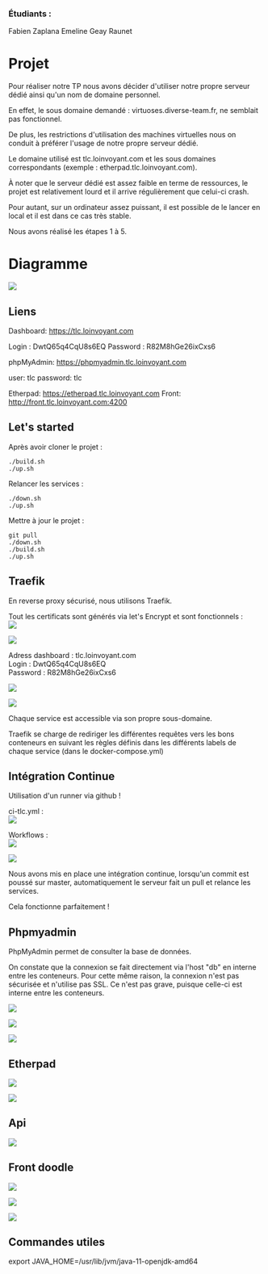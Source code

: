 ### Étudiants :  
Fabien Zaplana
Emeline Geay Raunet

# Projet 

Pour réaliser notre TP nous avons décider d'utiliser notre propre serveur dédié ainsi qu'un nom de domaine personnel.

En effet, le sous domaine demandé : virtuoses.diverse-team.fr, ne semblait pas fonctionnel.

De plus, les restrictions d'utilisation des machines virtuelles nous on conduit à préférer l'usage de notre propre serveur dédié.

Le domaine utilisé est tlc.loinvoyant.com et les sous domaines correspondants (exemple : etherpad.tlc.loinvoyant.com).

À noter que le serveur dédié est assez faible en terme de ressources, le projet est relativement lourd et il arrive régulièrement que celui-ci crash.

Pour autant, sur un ordinateur assez puissant, il est possible de le lancer en local et il est dans ce cas très stable.

Nous avons réalisé les étapes 1 à 5.

# Diagramme

![](https://i.imgur.com/Pb2TtiS.png)

## Liens

Dashboard: https://tlc.loinvoyant.com

Login : DwtQ65q4CqU8s6EQ
Password : R82M8hGe26ixCxs6

phpMyAdmin: https://phpmyadmin.tlc.loinvoyant.com

user: tlc
password: tlc

Etherpad: https://etherpad.tlc.loinvoyant.com
Front: http://front.tlc.loinvoyant.com:4200

## Let's started

Après avoir cloner le projet :  
```bash=
./build.sh
./up.sh
```

Relancer les services :  
```bash=
./down.sh
./up.sh
```

Mettre à jour le projet :  
```bash=
git pull
./down.sh
./build.sh
./up.sh
```

## Traefik

En reverse proxy sécurisé, nous utilisons Traefik.

Tout les certificats sont générés via let's Encrypt et sont fonctionnels :  
![](https://i.imgur.com/zYdZMUp.png)

![](https://i.imgur.com/8VDXRwQ.png)

Adress dashboard : tlc.loinvoyant.com  
Login : DwtQ65q4CqU8s6EQ  
Password : R82M8hGe26ixCxs6  

![](https://i.imgur.com/LFt2oFH.png)

![](https://i.imgur.com/AeW3WR8.png)

Chaque service est accessible via son propre sous-domaine.

Traefik se charge de rediriger les différentes requêtes vers les bons conteneurs en suivant les règles définis dans les différents labels de chaque service (dans le docker-compose.yml)

## Intégration Continue

Utilisation d'un runner via github !

ci-tlc.yml :  
![](https://i.imgur.com/TjWW5jQ.png)

Workflows :  
![](https://i.imgur.com/90US7Nr.png)

![](https://i.imgur.com/zDg7YzU.png)

Nous avons mis en place une intégration continue, lorsqu'un commit est poussé sur master, automatiquement le serveur fait un pull et relance les services.

Cela fonctionne parfaitement !


## Phpmyadmin

PhpMyAdmin permet de consulter la base de données.

On constate que la connexion se fait directement via l'host "db" en interne entre les conteneurs. Pour cette même raison, la connexion n'est pas sécurisée et n'utilise pas SSL. Ce n'est pas grave, puisque celle-ci est interne entre les conteneurs.

![](https://i.imgur.com/ABenFJy.png)

![](https://i.imgur.com/eSjCo4E.png)

![](https://i.imgur.com/GbEYapu.png)

## Etherpad

![](https://i.imgur.com/YTkuIiF.png)

![](https://i.imgur.com/EvKmwVF.png)

## Api

![](https://i.imgur.com/aqRuAXh.png)

## Front doodle

![](https://i.imgur.com/xxZraty.png)

![](https://i.imgur.com/1blGaQA.png)

![](https://i.imgur.com/MUMwLP8.png)

## Commandes utiles

export JAVA_HOME=/usr/lib/jvm/java-11-openjdk-amd64
